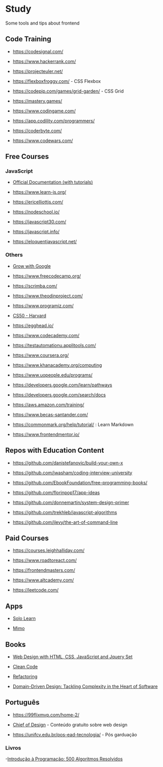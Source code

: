 # Study

Some tools and tips about frontend

## Code Training

- <https://codesignal.com/>

- <https://www.hackerrank.com/>

- <https://projecteuler.net/>

- <https://flexboxfroggy.com/> - CSS Flexbox

- <https://codepip.com/games/grid-garden/> - CSS Grid

- <https://mastery.games/>

- <https://www.codingame.com/>

- <https://app.codility.com/programmers/>

- <https://coderbyte.com/>

- <https://www.codewars.com/>

## Free Courses

### JavaScript

- [Official Documentation (with tutorials)](https://developer.mozilla.org/en-US/docs/Web/JavaScript)

- <https://www.learn-js.org/>

- <https://ericelliottjs.com/>

- <https://nodeschool.io/>

- <https://javascript30.com/>

- <https://javascript.info/>

- <https://eloquentjavascript.net/>

### Others

- [Grow with Google](https://grow.google/certificates/#?modal_active=none)

- <https://www.freecodecamp.org/>

- <https://scrimba.com/>

- <https://www.theodinproject.com/>

- <https://www.programiz.com/>

- [CS50 - Harvard](https://online-learning.harvard.edu/course/cs50-introduction-computer-science?delta=0)

- <https://egghead.io/>

- <https://www.codecademy.com/>

- <https://testautomationu.applitools.com/>

- <https://www.coursera.org/>

- <https://www.khanacademy.org/computing>

- <https://www.uopeople.edu/programs/>

- <https://developers.google.com/learn/pathways>

- <https://developers.google.com/search/docs>

- <https://aws.amazon.com/training/>

- <https://www.becas-santander.com/>

- <https://commonmark.org/help/tutorial/> : Learn Markdown

- <https://www.frontendmentor.io/>

## Repos with Education Content

- <https://github.com/danistefanovic/build-your-own-x>

- <https://github.com/jwasham/coding-interview-university>

- <https://github.com/EbookFoundation/free-programming-books/>

- <https://github.com/florinpop17/app-ideas>

- <https://github.com/donnemartin/system-design-primer>

- <https://github.com/trekhleb/javascript-algorithms>

- <https://github.com/jlevy/the-art-of-command-line>

## Paid Courses

- <https://courses.leighhalliday.com/>

- <https://www.roadtoreact.com/>

- <https://frontendmasters.com/>

- <https://www.altcademy.com/>

- <https://leetcode.com/>

## Apps

- [Solo Learn](https://www.sololearn.com/)

- [Mimo](https://getmimo.com/)

## Books

- [Web Design with HTML, CSS, JavaScript and Jquery Set](https://www.amazon.com.br/Web-Design-HTML-JavaScript-Jquery/dp/1118907442/ref=sr_1_1?adgrpid=85010006607&dchild=1&gclid=CjwKCAjwj6SEBhAOEiwAvFRuKGDyTh6NsY9mvy2iJJsPu5M3FWYRvMLO2XcEFdVZivGlyv6TWHeVPhoCwTMQAvD_BwE&hvadid=426015569951&hvdev=c&hvlocphy=1001655&hvnetw=g&hvqmt=b&hvrand=149453269216141983&hvtargid=kwd-298104775863&hydadcr=5621_11235109&keywords=jon+duckett&qid=1619620771&sr=8-1)

- [Clean Code](https://www.amazon.com.br/Clean-Code-Handbook-Software-Craftsmanship-ebook/dp/B001GSTOAM/ref=sr_1_2?adgrpid=88080910224&dchild=1&gclid=CjwKCAjwj6SEBhAOEiwAvFRuKKOlPKczIQEYqn_Fp9htVyjdNTp6_IV3dknU9xUZNY48o_z3buXQqBoCMqUQAvD_BwE&hvadid=425982497170&hvdev=c&hvlocphy=1001655&hvnetw=g&hvqmt=e&hvrand=4739415265130890838&hvtargid=kwd-301191331858&hydadcr=5620_11235100&keywords=clean+code&qid=1619628037&sr=8-2)

- [Refactoring](https://martinfowler.com/books/refactoring.html)

- [Domain-Driven Design: Tackling Complexity in the Heart of Software](https://www.amazon.com.br/Domain-Driven-Design-Tackling-Complexity-Software/dp/0321125215/ref=asc_df_0321125215/?tag=googleshopp00-20&linkCode=df0&hvadid=379735814613&hvpos=&hvnetw=g&hvrand=17741381891468952411&hvpone=&hvptwo=&hvqmt=&hvdev=c&hvdvcmdl=&hvlocint=&hvlocphy=1001655&hvtargid=pla-449269547899&psc=1)

## Português

- <https://99flixmvp.com/home-2/>

- [Chief of Design](https://www.chiefofdesign.com.br/materiais-educativos/) - Conteúdo gratuito sobre web design

- <https://unifcv.edu.br/pos-ead-tecnologia/> - Pós garduação

### Livros

-[Introdução à Programação: 500 Algoritmos Resolvidos](https://www.amazon.com.br/Introdu%C3%A7%C3%A3o-%C3%A0-Programa%C3%A7%C3%A3o-Algoritmos-Resolvidos/dp/8535210199)
